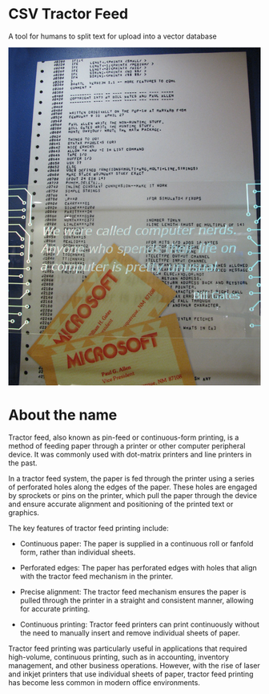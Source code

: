 # CSV Tractor Feed

A tool for humans to split text for upload into a vector database 

![tractor feed paper](https://raw.githubusercontent.com/integral-business-intelligence/csv-tractor-feed/refs/heads/main/Altair_Basic_Sign.jpg)

# About the name

Tractor feed, also known as pin-feed or continuous-form printing, is a method of feeding paper through a printer or other computer peripheral device. It was commonly used with dot-matrix printers and line printers in the past.

In a tractor feed system, the paper is fed through the printer using a series of perforated holes along the edges of the paper. These holes are engaged by sprockets or pins on the printer, which pull the paper through the device and ensure accurate alignment and positioning of the printed text or graphics.

The key features of tractor feed printing include:

- Continuous paper: The paper is supplied in a continuous roll or fanfold form, rather than individual sheets.

- Perforated edges: The paper has perforated edges with holes that align with the tractor feed mechanism in the printer.

- Precise alignment: The tractor feed mechanism ensures the paper is pulled through the printer in a straight and consistent manner, allowing for accurate printing.

- Continuous printing: Tractor feed printers can print continuously without the need to manually insert and remove individual sheets of paper.

Tractor feed printing was particularly useful in applications that required high-volume, continuous printing, such as in accounting, inventory management, and other business operations. However, with the rise of laser and inkjet printers that use individual sheets of paper, tractor feed printing has become less common in modern office environments.
